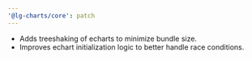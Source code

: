 ```yaml
---
'@lg-charts/core': patch
---
```


- Adds treeshaking of echarts to minimize bundle size.
- Improves echart initialization logic to better handle race conditions.
